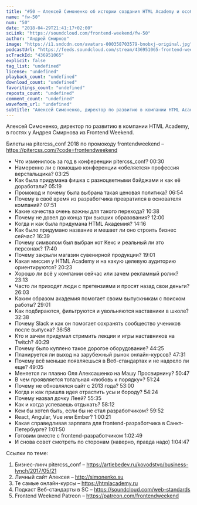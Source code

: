 ```yaml
---
title: "#50 – Алексей Симоненко об истории создания HTML Academy и особенностях pitercss_conf"
name: "fw-50"
num: "50"
date: "2018-04-29T21:41:17+02:00"
scLink: "https://soundcloud.com/frontend-weekend/fw-50"
author: "Андрей Смирнов"
image: "https://i1.sndcdn.com/avatars-000358703579-bnobxj-original.jpg"
podcastUrl: "https://feeds.soundcloud.com/stream/436951065-frontend-weekend-fw-50.m4a"
scTrackId: "436951065"
explicit: false
tag_list: "undefined"
license: "undefined"
playback_count: "undefined"
download_count: "undefined"
favoritings_count: "undefined"
reposts_count: "undefined"
comment_count: "undefined"
waveform_url: "undefined"
subtitle: "Алексей Симоненко, директор по развитию в компании HTML Academy, в гостях у Андрея Смирнова из Frontend Weekend.  "
---
```

Алексей Симоненко, директор по развитию в компании HTML Academy, в гостях у Андрея Смирнова из Frontend Weekend.  

Билеты на pitercss_conf 2018 по промокоду frontendweekend – https://pitercss.com/?code=frontendweekend

- Что изменилось за год в конференции pitercss_conf? <timecode sec="30">00:30</timecode>
- Намеренно ли с помощью конференции «обеляется» профессия верстальщика? <timecode sec="205">03:25</timecode>
- Как была придумана фишка с разноцветными бэйджами и как её доработали? <timecode sec="319">05:19</timecode>
- Промокод и почему была выбрана такая ценовая политика? <timecode sec="414">06:54</timecode>
- Почему в своё время из разработчика превратился в основателя компаний? <timecode sec="471">07:51</timecode>
- Какие качества очень важны для такого перехода? <timecode sec="638">10:38</timecode>
- Почему не довел до конца три высших образования? <timecode sec="720">12:00</timecode>
- Когда и как была придумана HTML Академия? <timecode sec="856">14:16</timecode>
- Как было придумано название и мешает ли оно строить бизнес сейчас? <timecode sec="999">16:39</timecode>
- Почему символом был выбран кот Кекс и реальный ли это персонаж? <timecode sec="1060">17:40</timecode>
- Почему закрыли магазин сувенирной продукции? <timecode sec="1141">19:01</timecode>
- Какая миссия у HTML Academy и на какую целевую аудиторию ориентируются? <timecode sec="1223">20:23</timecode>
- Хорошо ли всё у компании сейчас или зачем рекламный ролик? <timecode sec="1393">23:13</timecode>
- Часто ли приходят люди с претензиями и просят назад свои деньги? <timecode sec="1563">26:03</timecode>
- Каким образом академия помогает своим выпускникам с поиском работы? <timecode sec="1741">29:01</timecode>
- Как подбираются, фильтруются и увольняются наставники в школе? <timecode sec="1958">32:38</timecode>
- Почему Slack и как он помогает сохранять сообщество учеников после выпуска? <timecode sec="2218">36:58</timecode>
- Кто и зачем придумал стримить лекции и игры наставников на Twitch? <timecode sec="2429">40:29</timecode>
- Почему было куплено такое дорогое оборудование? <timecode sec="2665">44:25</timecode>
- Планируется ли выход на зарубежный рынок онлайн-курсов? <timecode sec="2851">47:31</timecode>
- Почему всё меньше появляешься в Веб-стандартах и не надоело ли еще? <timecode sec="2945">49:05</timecode>
- Меняется ли плавно Оля Алексашенко на Машу Просвирнину? <timecode sec="3047">50:47</timecode>
- В чем проявляется тотальная «любовь к порядку»? <timecode sec="3084">51:24</timecode>
- Почему не обновлялся сайт с 2013 года? <timecode sec="3180">53:00</timecode>
- Когда и как пришла идея отрастить усы и бороду? <timecode sec="3264">54:24</timecode>
- Почему назвал дочку Леей? <timecode sec="3335">55:35</timecode>
- Как и когда успеваешь отдыхать? <timecode sec="3492">58:12</timecode>
- Кем бы хотел быть, если бы не стал разработчиком? <timecode sec="3592">59:52</timecode>
- React, Angular, Vue или Ember? <timecode sec="3621">1:00:21</timecode>
- Какая справедливая зарплата для frontend-разработчика в Санкт-Петербурге? <timecode sec="3710">1:01:50</timecode>
- Готовим вместе с frontend-разработчиком <timecode sec="3769">1:02:49</timecode>
- И снова совет смотреть по сторонам (наверно, правда надо) <timecode sec="3887">1:04:47</timecode>

Ссылки по теме:
1) Бизнес-линч pitercss_conf – https://artlebedev.ru/kovodstvo/business-lynch/2017/05/21
2) Личный сайт Алексея – http://simonenko.su
3) Те самые онлайн-курсы – https://htmlacademy.ru 
4) Подкаст Веб-стандарты в SC – https://soundcloud.com/web-standards
5) Frontend Weekend Patreon – https://patreon.com/frontendweekend